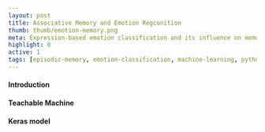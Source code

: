 ```yaml
---
layout: post
title: Associative Memory and Emotion Regconition
thumb: thumb/emotion-memory.png
meta: Expression-based emotion classification and its influence on memory formation.   
highlight: 0
active: 1
tags: [episodic-memory, emotion-classification, machine-learning, python]   
---
```


<h4>Introduction</h4>
<p></p>

<h4>Teachable Machine</h4>
<p></p>

<h4>Keras model</h4>
<p></p>



